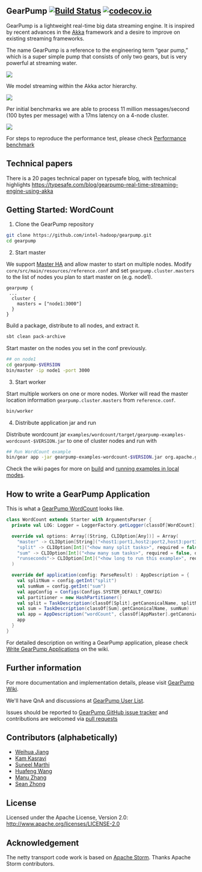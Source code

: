 ## GearPump [![Build Status](https://travis-ci.org/intel-hadoop/gearpump.svg?branch=master)](https://travis-ci.org/intel-hadoop/gearpump?branch=master) [![codecov.io](https://codecov.io/github/intel-hadoop/gearpump/coverage.svg?branch=master)](https://codecov.io/github/intel-hadoop/gearpump?branch=master)

GearPump is a lightweight real-time big data streaming engine. It is inspired by recent advances in the [Akka](https://github.com/akka/akka) framework and a desire to improve on existing streaming frameworks.

The	name	GearPump	is	a	reference to	the	engineering term “gear	pump,”	which	is	a	super simple
pump	that	consists of	only	two	gears,	but	is	very	powerful at	streaming water.

![](https://raw.githubusercontent.com/clockfly/gearpump/master/doc/logo/logo.png)

We model streaming within the Akka actor hierarchy.

![](https://raw.githubusercontent.com/intel-hadoop/gearpump/master/doc/actor_hierarchy.png)

Per initial benchmarks we are able to process 11 million messages/second (100 bytes per message) with a 17ms latency on a 4-node cluster.

![](https://raw.githubusercontent.com/intel-hadoop/gearpump/master/doc/dashboard.png)

For steps to reproduce the performance test, please check [Performance benchmark](https://github.com/intel-hadoop/gearpump/wiki/How-we-do-benchmark)

## Technical papers
There is a 20 pages technical paper on typesafe blog, with technical highlights https://typesafe.com/blog/gearpump-real-time-streaming-engine-using-akka


## Getting Started: WordCount

1. Clone the GearPump repository

  ```bash
  git clone https://github.com/intel-hadoop/gearpump.git
  cd gearpump
  ```

2. Start master

  We support [Master HA](https://github.com/intel-hadoop/gearpump/wiki/Run-Examples#master-ha) and allow master to start on multiple nodes. Modify `core/src/main/resources/reference.conf` and set `gearpump.cluster.masters` to the list of nodes you plan to start master on (e.g. node1).

  ```
  gearpump {
   ...
    cluster {
      masters = ["node1:3000"]
    }
  }
  ```

  Build a package, distribute to all nodes, and extract it.

  ```bash
  sbt clean pack-archive
  ```

  Start master on the nodes you set in the conf previously.

  ```bash
  ## on node1
  cd gearpump-$VERSION
  bin/master -ip node1 -port 3000
  ```

3. Start worker

  Start multiple workers on one or more nodes. Worker will read the master location information  `gearpump.cluster.masters` from `reference.conf`.

  ```bash
  bin/worker
  ```

4. Distribute application jar and run

  Distribute wordcount jar `examples/wordcount/target/gearpump-examples-wordcount-$VERSION.jar` to one of cluster nodes and run with

  ```bash
  ## Run WordCount example
  bin/gear app -jar gearpump-examples-wordcount-$VERSION.jar org.apache.gearpump.streaming.examples.wordcount.WordCount -master node1:3000
  ```

Check the wiki pages for more on [build](https://github.com/intel-hadoop/gearpump/wiki/Build) and [running examples in local modes](https://github.com/intel-hadoop/gearpump/wiki/Run-Examples).

## How to write a GearPump Application

This is what a [GearPump WordCount](https://github.com/intel-hadoop/gearpump/tree/master/examples/wordcount/src/main/scala/org/apache/gearpump/streaming/examples/wordcount) looks like.

  ```scala
  class WordCount extends Starter with ArgumentsParser {
    private val LOG: Logger = LoggerFactory.getLogger(classOf[WordCount])

    override val options: Array[(String, CLIOption[Any])] = Array(
      "master" -> CLIOption[String]("<host1:port1,host2:port2,host3:port3>", required = true),
      "split" -> CLIOption[Int]("<how many split tasks>", required = false, defaultValue = Some(4)),
      "sum" -> CLIOption[Int]("<how many sum tasks>", required = false, defaultValue = Some(4)),
      "runseconds"-> CLIOption[Int]("<how long to run this example>", required = false, defaultValue = Some(60))
    )

    override def application(config: ParseResult) : AppDescription = {
      val splitNum = config.getInt("split")
      val sumNum = config.getInt("sum")
      val appConfig = Configs(Configs.SYSTEM_DEFAULT_CONFIG)
      val partitioner = new HashPartitioner()
      val split = TaskDescription(classOf[Split].getCanonicalName, splitNum)
      val sum = TaskDescription(classOf[Sum].getCanonicalName, sumNum)
      val app = AppDescription("wordCount", classOf[AppMaster].getCanonicalName, appConfig, Graph(split ~ partitioner ~> sum))
      app
    }
  }
  ```

For detailed description on writing a GearPump application, please check [Write GearPump Applications](https://github.com/intel-hadoop/gearpump/wiki/Write-GearPump-Applications) on the wiki.

## Further information

For more documentation and implementation details, please visit [GearPump Wiki](https://github.com/intel-hadoop/gearpump/wiki).

We'll have QnA and discussions at [GearPump User List](https://groups.google.com/forum/#!forum/gearpump-user).

Issues should be reported to [GearPump GitHub issue tracker](https://github.com/intel-hadoop/gearpump/issues) and contributions are welcomed via [pull requests](https://github.com/intel-hadoop/gearpump/pulls)

## Contributors (alphabetically)

* [Weihua Jiang](https://github.com/whjiang)
* [Kam Kasravi](https://github.com/kkasravi)
* [Suneel Marthi](https://github.com/smarthi)
* [Huafeng Wang](https://github.com/huafengw)
* [Manu Zhang](https://github.com/manuzhang)
* [Sean Zhong](https://github.com/clockfly)

## License

Licensed under the Apache License, Version 2.0: http://www.apache.org/licenses/LICENSE-2.0

## Acknowledgement

The netty transport code work is based on [Apache Storm](http://storm.apache.org). Thanks Apache Storm contributors.
